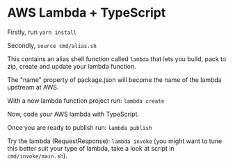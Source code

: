 # AWS Lambda + TypeScript

Firstly, run `yarn install`

Secondly, `source cmd/alias.sh`

This contains an alias shell function called `lambda` that lets you
build, pack to zip, create and update your lambda function.

The "name" property of package.json will become the name of the lambda upstream at AWS.

With a new lambda function project run:
`lambda create`

Now, code your AWS lambda with TypeScript.

Once you are ready to publish run:
`lambda publish`

Try the lambda (RequestResponse):
`lambda invoke`
(you might want to tune this better suit your type of lambda,
take a look at script in `cmd/invoke/main.sh`).

